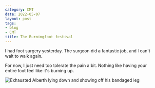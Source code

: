 ```yaml
---
category: CMT
date: 2022-05-07
layout: post
tags:
- blog
- CMT
title: The Burningfoot festival
---
```


I had foot surgery yesterday. The surgeon did a fantastic job, and I can't wait to walk again.

For now, I just need too tolerate the pain a bit. Nothing like having your entire foot feel like it's burning up.

![Exhausted Alberth lying down and showing off his bandaged leg](/images/2022-05-07-burningfoot.png)
